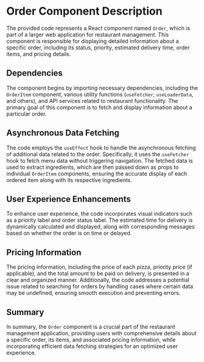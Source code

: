 # Order Component Description

The provided code represents a React component named `Order`, which is part of a larger web application for restaurant management. This component is responsible for displaying detailed information about a specific order, including its status, priority, estimated delivery time, order items, and pricing details.

## Dependencies

The component begins by importing necessary dependencies, including the `OrderItem` component, various utility functions (`useFetcher`, `useLoaderData`, and others), and API services related to restaurant functionality. The primary goal of this component is to fetch and display information about a particular order.

## Asynchronous Data Fetching

The code employs the `useEffect` hook to handle the asynchronous fetching of additional data related to the order. Specifically, it uses the `useFetcher` hook to fetch menu data without triggering navigation. The fetched data is used to extract ingredients, which are then passed down as props to individual `OrderItem` components, ensuring the accurate display of each ordered item along with its respective ingredients.

## User Experience Enhancements

To enhance user experience, the code incorporates visual indicators such as a priority label and order status label. The estimated time for delivery is dynamically calculated and displayed, along with corresponding messages based on whether the order is on time or delayed.

## Pricing Information

The pricing information, including the price of each pizza, priority price (if applicable), and the total amount to be paid on delivery, is presented in a clear and organized manner. Additionally, the code addresses a potential issue related to searching for orders by handling cases where certain data may be undefined, ensuring smooth execution and preventing errors.

## Summary

In summary, the `Order` component is a crucial part of the restaurant management application, providing users with comprehensive details about a specific order, its items, and associated pricing information, while incorporating efficient data fetching strategies for an optimized user experience.

